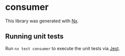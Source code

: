 # consumer

This library was generated with [Nx](https://nx.dev).

## Running unit tests

Run `nx test consumer` to execute the unit tests via [Jest](https://jestjs.io).
